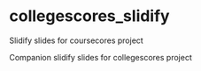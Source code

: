 # collegescores_slidify
Slidify slides for coursecores project

Companion slidify slides for collegescores project

